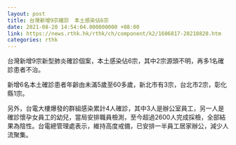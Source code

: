 ```yaml
---
layout: post
title: 台灣新增9宗確診　本土感染佔6宗
date: 2021-08-20 14:54:04.000000000 +08:00
link: https://news.rthk.hk/rthk/ch/component/k2/1606817-20210820.htm
categories: rthk
---
```


台灣新增9宗新型肺炎確診個案，本土感染佔6宗，其中2宗源頭不明，再多1名確診患者不治。

新增6名本土確診患者年齡由未滿5歲至60多歲，新北市有3宗，台北市2宗，彰化縣1宗。

另外，台電大樓爆發的群組感染累計4人確診，其中3人是辦公室員工，另一人是確診懷孕女員工的幼兒，當局安排職員檢測，至今超過2600人完成採檢，全部結果為陰性。台電總管理處表示，維持高度戒備，已安排一半員工居家辦公，減少人流聚集。

